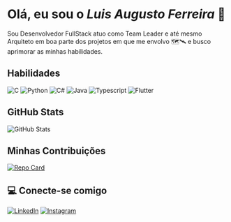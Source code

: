 # Olá, eu sou o *Luis Augusto Ferreira* 🐨

Sou Desenvolvedor FullStack atuo como Team Leader e até mesmo Arquiteto em boa parte dos projetos em que me envolvo 🗺️🛰️ e busco aprimorar as minhas habilidades.

## Habilidades
![C](https://img.shields.io/badge/C-FFF?style=for-the-badge&logo=c)
![Python](https://img.shields.io/badge/Python-FFF?style=for-the-badge&logo=python)
![C#](https://img.shields.io/badge/csharp-FFF?style=for-the-badge&logo=csharp)
![Java](https://img.shields.io/badge/java-FFF?style=for-the-badge&logo=java)
![Typescript](https://img.shields.io/badge/typescript-FFF?style=for-the-badge&logo=typescript)
![Flutter](https://img.shields.io/badge/Flutter-FFF?style=for-the-badge&logo=flutter)

## GitHub Stats
![GitHub Stats](https://github-readme-stats.vercel.app/api?username=blackbarth&theme=transparent&bg_color=000&border_color=30A3DC&show_icons=true&icon_color=30A3DC&title_color=E94D5F&text_color=FFF)

## Minhas Contribuições
[![Repo Card](https://github-readme-stats.vercel.app/api/pin/?username=blackbarth&repo=dio-lab-open-source&bg_color=000&border_color=30A3DC&show_icons=true&icon_color=30A3DC&title_color=E94D5F&text_color=FFF)](https://github.com/blackbarth/dio-lab-open-source)


## 💻 Conecte-se comigo 
[![LinkedIn](https://img.shields.io/badge/LinkedIn-FFF?style=for-the-badge&logo=linkedin&logoColor=0E76A8)](https://www.linkedin.com/in/luis-augusto-ferreira/)
[![Instagram](https://img.shields.io/badge/Instagram-FFF?style=for-the-badge&logo=instagram)](https://www.instagram.com/luisaugustoferreira/)
